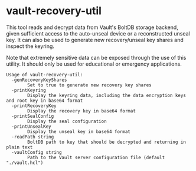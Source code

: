 # vault-recovery-util

This tool reads and decrypt data from Vault's BoltDB storage backend, given
sufficient access to the auto-unseal device or a reconstructed unseal key. It
can also be used to generate new recovery/unseal key shares and inspect the
keyring.

Note that extremely sensitive data can be exposed through the use of this
utility. It should only be used for educational or emergency applications.

```shell
Usage of vault-recovery-util:
  -genRecoveryKeyShares
        Set to true to generate new recovery key shares
  -printKeyring
        Display the keyring data, including the data encryption keys and root key in base64 format
  -printRecoveryKey
        Display the recovery key in base64 format
  -printSealConfig
        Display the seal configuration
  -printUnsealKey
        Display the unseal key in base64 format
  -readPath string
        BoltDB path to key that should be decrypted and returning in plain text
  -vaultConfig string
        Path to the Vault server configuration file (default "./vault.hcl")
```
